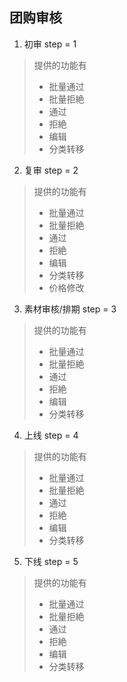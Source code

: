 团购审核
---

1. 初审 step = 1
> 提供的功能有
>
>    + 批量通过
>    + 批量拒絶
>    + 通过
>    + 拒絶
>    + 编辑
>    + 分类转移

2. 复审 step = 2
> 提供的功能有
>
>    + 批量通过
>    + 批量拒絶
>    + 通过
>    + 拒絶
>    + 编辑
>    + 分类转移
>    + 价格修改

3. 素材审核/排期 step = 3 
> 提供的功能有
>
>    + 批量通过
>    + 批量拒絶
>    + 通过
>    + 拒絶
>    + 编辑
>    + 分类转移

4. 上线 step = 4
> 提供的功能有
>
>    + 批量通过
>    + 批量拒絶
>    + 通过
>    + 拒絶
>    + 编辑
>    + 分类转移

5. 下线 step = 5
> 提供的功能有
>
>    + 批量通过
>    + 批量拒絶
>    + 通过
>    + 拒絶
>    + 编辑
>    + 分类转移